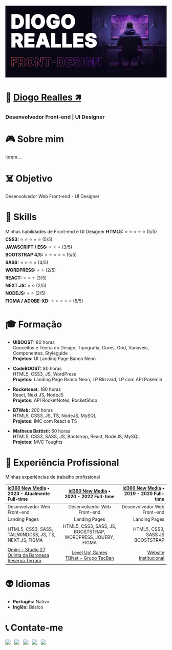 [![Diogo Realles](./hero.jpg)](https://diogorealles.github.io/)

# 👋 **[Diogo Realles 🡽](https://www.linkedin.com/in/diogorealles)**
### **Desenvolvedor Front-end** | **UI Designer**

# 🎮 Sobre mim
lorem...

# ☠️ Objetivo
Desenvolvedor Web Front-end - UI Designer

# 🤖 Skills
Minhas habilidades de Front-end e UI Designer
**HTML5:** ⭐ ⭐ ⭐ ⭐ ⭐ (5/5) <br />
**CSS3:** ⭐ ⭐ ⭐ ⭐ ⭐ (5/5) <br />
**JAVASCRIPT / ES6:** ⭐ ⭐ ⭐  (3/5) <br />
**BOOTSTRAP 4/5:** ⭐ ⭐ ⭐ ⭐ ⭐  (5/5) <br />
**SASS:** ⭐ ⭐ ⭐ ⭐ (4/5) <br />
**WORDPRESS:** ⭐ ⭐ (2/5) <br />
**REACT:** ⭐ ⭐ ⭐ (3/5) <br />
**NEXT.JS:** ⭐ ⭐ (2/5) <br />
**NODEJS:** ⭐ ⭐  (2/5) <br />
**FIGMA / ADOBE-XD:** ⭐ ⭐ ⭐ ⭐ ⭐ (5/5) <br />

# 🎓 Formação
- **UIBOOST:** 80 horas <br />
  Conceitos e Teoria do Design, Tipografia, Cores, Grid, Variáveis, Componentes, Styleguide <br />
  **Projetos:** UI Landing Page Banco Neon <br />
  
- **CodeBOOST:** 80 horas <br />
  HTML5, CSS3, JS, WordPress <br />
  **Projetos:** Landing Page Banco Neon, LP Blizzard, LP com API Pokémin <br />
  
- **Rocketseat:** 180 horas <br />
  React, Next.JS, NodeJS <br />
  **Projetos:** API RocketNotes, RocketShop <br />
  
- **B7Web:** 200 horas <br />
  HTML5, CSS3, JS, TS, NodeJS, MySQL <br />
  **Projetos:** IMC com React e TS <br />
  
- **Matheus Battisti:** 60 horas <br />
  HTML5, CSS3, SASS, JS, Bootstrap, React, NodeJS, MySQL <br />
  **Projetos:** MVC Toughts <br />

# 🚀 Experiência Profissional
Minhas experiências de trabalho profissional

| [**id360 New Media**](https://www.id360.com.br/) • 2023 - Atualmente Full-time | [**id360 New Media**](https://www.id360.com.br/) • 2020 - 2022 Full-time | [**id360 New Media**](https://www.id360.com.br/) • 2019 - 2020 Full-time |
| :---         |     :---:      |          ---: |
| Desenvolvedor Web Front-end   | Desenvolvedor Web Front-end     | Desenvolvedor Web Front-end    |
| Landing Pages     | Landing Pages       | Landing Pages      |
| HTML5, CSS3, SASS, TAILWINDCSS, JS, TS, NEXT.JS, FIGMA     | HTML5, CSS3, SASS, JS, BOOSTSTRAP, WORDPRESS, JQUERY, FIGMA      | HTML5, CSS3, SASS JS BOOSTSTRAP      |
| [Omini - Studio 27](https://lp-studio27.vercel.app/) <br /> [Quinta da Baroneza](https://planodiretor-baroneza.vercel.app/) <br /> [Reserva Terrara](https://www.reservaterrara.com.br/)     | [Level Up! Games](https://br.leveluplatam.com/marketing/) <br /> [TBNet - Grupo TecBan](https://www.tbnet.com.br/)      | [Website Institucional](https://www.gmmti.com.br/)      |

# 👽 Idiomas
- **Portugês:** Nativo
- **Inglês:** Básico

# 📞 Contate-me
<div>
  <a href="https://web.whatsapp.com/send?phone=+5511987868046&text=Olá%20vim%20%20pelo%20seu%20github,%20podemos%20conversar?" target="_blank"><img src="https://img.shields.io/badge/WHATSAPP-(11)98786--8046-black?style=for-the-badge&logo=whatsapp&logoColor=ffffff"></a> &nbsp;
  <a href="https://www.facebook.com/softwarealles" target="_blank"><img src="https://img.shields.io/badge/Facebook-/DiogoRealles-black?style=for-the-badge&logo=facebook&logoColor=ffffff"></a> &nbsp;
  <a href="mailto: diogorealles@hotmail.com"><img src="https://img.shields.io/badge/Email-diogorealles@hotmail.com-black?style=for-the-badge&logo=Gmail&logoColor=ffffff"></a> &nbsp;
  <a href="https://www.linkedin.com/in/diogorealles/" target="_blank"><img src="https://img.shields.io/badge/Linkedin-/diogorealles-black?style=for-the-badge&logo=Linkedin&logoColor=ffffff"></a> &nbsp;
  <a href="https://diogorealles.github.io/" target="_blank"><img src="https://img.shields.io/badge/SITE-portfolio-black?style=for-the-badge"></a> &nbsp;
</div>
